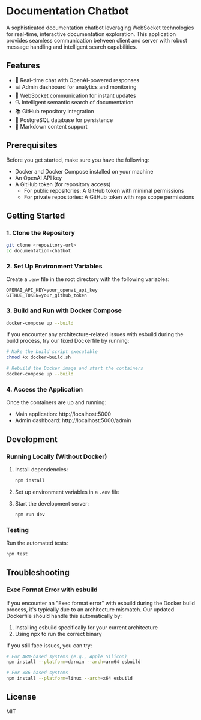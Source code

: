 # Documentation Chatbot

A sophisticated documentation chatbot leveraging WebSocket technologies for real-time, interactive documentation exploration. This application provides seamless communication between client and server with robust message handling and intelligent search capabilities.

## Features

- 💬 Real-time chat with OpenAI-powered responses
- 📊 Admin dashboard for analytics and monitoring
- 🔄 WebSocket communication for instant updates
- 🔍 Intelligent semantic search of documentation
- 📚 GitHub repository integration
- 💾 PostgreSQL database for persistence
- 📝 Markdown content support

## Prerequisites

Before you get started, make sure you have the following:

- Docker and Docker Compose installed on your machine
- An OpenAI API key
- A GitHub token (for repository access)
  - For public repositories: A GitHub token with minimal permissions
  - For private repositories: A GitHub token with `repo` scope permissions

## Getting Started

### 1. Clone the Repository

```bash
git clone <repository-url>
cd documentation-chatbot
```

### 2. Set Up Environment Variables

Create a `.env` file in the root directory with the following variables:

```
OPENAI_API_KEY=your_openai_api_key
GITHUB_TOKEN=your_github_token
```

### 3. Build and Run with Docker Compose

```bash
docker-compose up --build
```

If you encounter any architecture-related issues with esbuild during the build process, try our fixed Dockerfile by running:

```bash
# Make the build script executable
chmod +x docker-build.sh

# Rebuild the Docker image and start the containers
docker-compose up --build
```

### 4. Access the Application

Once the containers are up and running:

- Main application: http://localhost:5000
- Admin dashboard: http://localhost:5000/admin

## Development

### Running Locally (Without Docker)

1. Install dependencies:
   ```bash
   npm install
   ```

2. Set up environment variables in a `.env` file

3. Start the development server:
   ```bash
   npm run dev
   ```

### Testing

Run the automated tests:

```bash
npm test
```

## Troubleshooting

### Exec Format Error with esbuild

If you encounter an "Exec format error" with esbuild during the Docker build process, it's typically due to an architecture mismatch. Our updated Dockerfile should handle this automatically by:

1. Installing esbuild specifically for your current architecture
2. Using npx to run the correct binary

If you still face issues, you can try:

```bash
# For ARM-based systems (e.g., Apple Silicon)
npm install --platform=darwin --arch=arm64 esbuild

# For x86-based systems
npm install --platform=linux --arch=x64 esbuild
```

## License

MIT